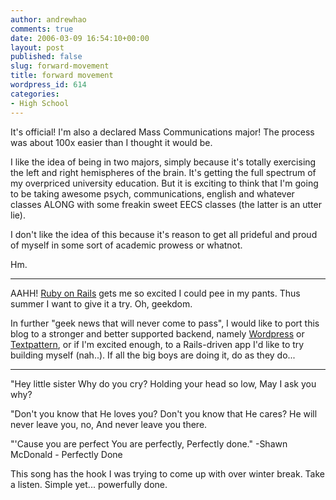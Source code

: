```yaml
---
author: andrewhao
comments: true
date: 2006-03-09 16:54:10+00:00
layout: post
published: false
slug: forward-movement
title: forward movement
wordpress_id: 614
categories:
- High School
---
```


It's official! I'm also a declared Mass Communications major! The process was about 100x easier than I thought it would be.

I like the idea of being in two majors, simply because it's totally exercising the left and right hemispheres of the brain. It's getting the full spectrum of my overpriced university education. But it is exciting to think that I'm going to be taking awesome psych, communications, english and whatever classes ALONG with some freakin sweet EECS classes (the latter is an utter lie).

I don't like the idea of this because it's reason to get all prideful and proud of myself in some sort of academic prowess or whatnot.

Hm.

----------------------------------

AAHH! [Ruby on Rails](http://www.rubyonrails.org/) gets me so excited I could pee in my pants. Thus summer I want to give it a try. Oh, geekdom.

In further "geek news that will never come to pass", I would like to port this blog to a stronger and better supported backend, namely [Wordpress](http://www.wordpress.org) or [Textpattern](http://www.textpattern.com), or if I'm excited enough, to a Rails-driven app I'd like to try building myself (nah..). If all the big boys are doing it, do as they do...

--------------------------
"Hey little sister
Why do you cry?
Holding your head so low,
May I ask you why?

"Don't you know that He loves you?
Don't you know that He cares?
He will never leave you, no,
And never leave you there.

"'Cause you are perfect
You are perfectly,
Perfectly done."
-Shawn McDonald - Perfectly Done

This song has the hook I was trying to come up with over winter break. Take a listen. Simple yet... powerfully done.
